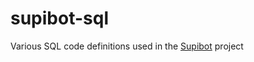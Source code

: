 # supibot-sql
Various SQL code definitions used in the [Supibot](https://github.com/Supinic/supibot-sql) project

